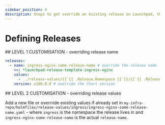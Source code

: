 ```yaml
---
sidebar_position: 4
description: Steps to get override an existing release on Launchpad, the Kubernetes toolkit for Graph Protocol Indexers
---
```


# Defining Releases

## LEVEL 1 CUSTOMISATION - overriding release name

```yaml
releases:
  - name: ingress-nginx-some-release-name # override the release name
    <<: *launchpad-release-template-ingress-nginx
    values:
      - ../release-values/{{`{{ .Release.Namespace }}`}}/{{`{{ .Release.Name }}`}}.yaml
    version: v100.0.0 # override the Chart version
```

## LEVEL 2 CUSTOMISATION - overriding release values

Add a new file or overrride existing values if already set in  `my-infra-repo/helmfiles/release-values/ingress/ingress-nginx-some-release-name.yaml` - where `ingress` is the namespace the release lives in and `ingress-nginx-some-release-name` is the actual `release-name`.
